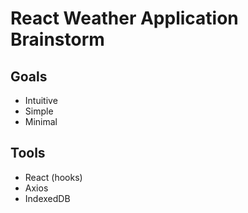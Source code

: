 # React Weather Application Brainstorm

## Goals
* Intuitive
* Simple
* Minimal

## Tools
* React (hooks)
* Axios
* IndexedDB